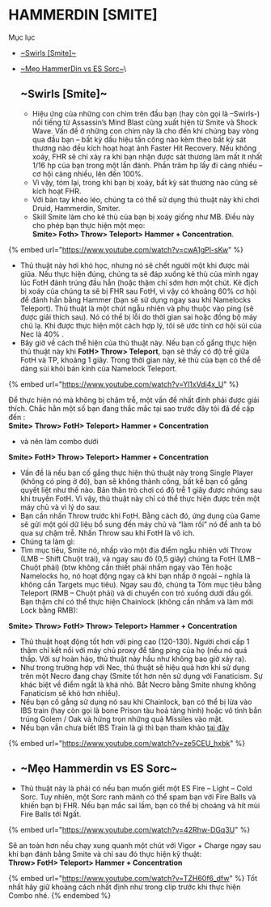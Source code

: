 # HAMMERDIN \[SMITE]

Mục lục

* [\~Swirls \[Smite\]\~](https://tm.diablo2-vn.com/?p=10123\&preview=true)
*   [\~Mẹo HammerDin vs ES Sorc\~](https://tm.diablo2-vn.com/?p=10123\&preview=true)\


    ## \~Swirls \[Smite]\~

    * Hiệu ứng của những con chim trên đầu bạn (hay còn gọi là –Swirls-) nổi tiếng từ Assassin’s Mind Blast cũng xuất hiện từ Smite và Shock Wave. Vấn đề ở những con chim này là cho đến khi chúng bay vòng qua đầu bạn – bất kỳ dấu hiệu tấn công nào kèm theo bất kỳ sát thương nào đều kích hoạt hoạt ảnh Faster Hit Recovery. Nếu không xoáy, FHR sẽ chỉ xảy ra khi bạn nhận được sát thương làm mất ít nhất 1/16 hp của bạn trong một lần đánh. Phần trăm hp lấy đi càng nhiều – cơ hội càng nhiều, lên đến 100%.
    * Vì vậy, tóm lại, trong khi bạn bị xoáy, bất kỳ sát thương nào cũng sẽ kích hoạt FHR.
    * Với bàn tay khéo léo, chúng ta có thể sử dụng thủ thuật này khi chơi Druid, Hammerdin, Smiter.
    * Skill Smite làm cho kẻ thù của bạn bị xoáy giống như MB. Điều này cho phép bạn thực hiện một mẹo:\
      **Smite> Foth> Throw> Teleport> Hammer + Concentration**.



{% embed url="https://www.youtube.com/watch?v=cwA1gPl-sKw" %}

* Thủ thuật này hơi khó học, nhưng nó sẽ chết người một khi được mài giũa. Nếu thực hiện đúng, chúng ta sẽ đáp xuống kẻ thù của mình ngay lúc FotH đánh trúng đầu hắn (hoặc thậm chí sớm hơn một chút. Kẻ địch bị xoáy của chúng ta sẽ bị FHR sau FotH, vì vậy có khoảng 60% cơ hội để đánh hắn bằng Hammer (bạn sẽ sử dụng ngay sau khi Namelocks Teleport). Thủ thuật là một chút ngẫu nhiên và phụ thuộc vào ping (sẽ được giải thích sau). Nó có thể bị lỗi do thời gian sai hoặc đồng bộ máy chủ lạ. Khi được thực hiện một cách hợp lý, tôi sẽ ước tính cơ hội sủi của Nec là 40% .
* Bây giờ về cách thể hiện của thủ thuật này. Nếu bạn cố gắng thực hiện thủ thuật này khi **FotH> Throw> Teleport**, bạn sẽ thấy có độ trễ giữa FotH và TP, khoảng 1 giây. Trong thời gian này, kẻ thù của bạn có thể dễ dàng sủi khỏi bán kính của Namelock Teleport.



{% embed url="https://www.youtube.com/watch?v=Yl1xVdi4x_U" %}

Để thực hiện nó mà không bị chậm trễ, một vấn đề nhất định phải được giải thích. Chắc hẳn một số bạn đang thắc mắc tại sao trước đây tôi đã đề cập đến :\
**Smite> Throw> FotH> Teleport> Hammer + Concentration**

* và nên làm combo dưới

**Smite> FotH> Throw> Teleport> Hammer + Concentration**

* Vấn đề là nếu bạn cố gắng thực hiện thủ thuật này trong Single Player (không có ping ở đó), bạn sẽ không thành công, bất kể bạn cố gắng quyết liệt như thế nào. Bản thân trò chơi có độ trễ 1 giây được nhúng sau khi truyền FotH. Vì vậy, thủ thuật này chỉ có thể thực hiện được trên một máy chủ và vì lý do sau:
* Bạn cần nhấn Throw trước khi FotH. Bằng cách đó, ứng dụng của Game sẽ gửi một gói dữ liệu bổ sung đến máy chủ và “làm rối” nó để anh ta bỏ qua sự chậm trễ. Nhấn Throw sau khi FotH là vô ích.
* Chúng ta làm gì:
* Tìm mục tiêu, Smite nó, nhấp vào một địa điểm ngẫu nhiên với Throw (LMB – Shift Chuột trái), và ngay sau đó (0,5 giây) chúng ta FotH (LMB – Chuột phải) (btw không cần thiết phải nhắm ngay vào Tên hoặc Namelocks họ, nó hoạt động ngay cả khi bạn nhấp ở ngoài – nghĩa là không cần Targets mục tiêu). Ngay sau đó, chúng ta Tóm mục tiêu bằng Teleport (RMB – Chuột phải) và di chuyển con trỏ xuống dưới đầu gối. Bạn thậm chí có thể thực hiện Chainlock (không cần nhắm và làm mới Lock bằng RMB):

**Smite> Throw> FotH> Throw> Teleport> Hammer + Concentration**

* Thủ thuật hoạt động tốt hơn với ping cao (120-130). Người chơi cấp 1 thậm chí kết nối với máy chủ proxy để tăng ping của họ (nếu nó quá thấp. Với sự hoàn hảo, thủ thuật này hầu như không bao giờ xảy ra).
* Như trong trường hợp với Nec, thủ thuật sẽ hiệu quả hơn khi sử dụng trên một Necro đang chạy (Smite tốt hơn nên sử dụng với Fanaticism. Sự khác biệt về điểm ngắt là khá nhỏ. Bắt Necro bằng Smite nhưng không Fanaticism sẽ khó hơn nhiều).
* Nếu bạn cố gắng sử dụng nó sau khi Chainlock, bạn có thể bị lừa vào IBS train (hay còn gọi là bone Prison tàu hoả tàng hình) hoặc vô tình bắn trúng Golem / Oak và hứng trọn những quả Missiles vào mặt.
* Nếu bạn vẫn chưa biết IBS Train là gì thì bạn tham khảo [tại đây](https://tm.diablo2-vn.com/huong-dan-pvp/necrobone-ibs-train/?preview_id=10102\&preview_nonce=8725f0b895\&post_format=standard&_thumbnail_id=-1\&preview=true)

{% embed url="https://www.youtube.com/watch?v=ze5CEU_hxbk" %}

* ## \~Mẹo Hammerdin vs ES Sorc\~
* Thủ thuật này là phải có nếu bạn muốn giết một ES Fire – Light – Cold Sorc. Tuy nhiên, một Sorc ranh mãnh có thể spam bạn với Fire Balls và khiến bạn bị FHR. Nếu bạn mắc sai lầm, bạn có thể bị choáng và hít mùi Fire Balls tới Ngất.

{% embed url="https://www.youtube.com/watch?v=42Rhw-DGq3U" %}

Sẽ an toàn hơn nếu chạy xung quanh một chút với Vigor + Charge ngay sau khi bạn đánh bằng Smite và chỉ sau đó thực hiện kỹ thuật:\
**Throw> FotH> Teleport> Hammer + Concentration**

{% embed url="https://www.youtube.com/watch?v=TZH60f6_dfw" %}
Tốt nhất hãy giữ khoảng cách nhất định như trong clip trước khi thực hiện Combo nhé.
{% endembed %}
